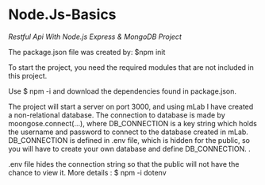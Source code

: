 # Node.Js-Basics
*Restful Api With Node.js Express &amp; MongoDB Project*

The package.json file was created by: $npm init

To start the project, you need the required modules that are not included in this project. 

Use $ npm -i <dependency-name> and download the dependencies found in package.json.

The project will start a server on port 3000, and using mLab I have created a non-relational database. The connection to database is made by moongose.connect(...),
where DB_CONNECTION is a key string which holds the username and password to connect to the database created in mLab. DB_CONNECTION is defined in .env file, which is hidden for the public, so you will have to create your own database and define DB_CONNECTION. .

.env file hides the connection string so that the public will not have the chance to view it. More details : $ npm -i dotenv

